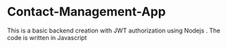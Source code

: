 # Contact-Management-App
 This is a basic backend creation with JWT authorization using Nodejs . The code is written in Javascript
